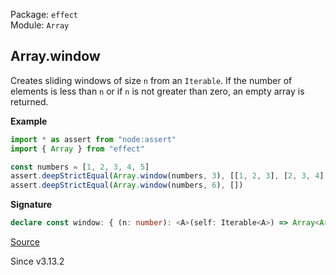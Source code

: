 Package: `effect`<br />
Module: `Array`<br />

## Array.window

Creates sliding windows of size `n` from an `Iterable`.
If the number of elements is less than `n` or if `n` is not greater than zero,
an empty array is returned.

**Example**

```ts
import * as assert from "node:assert"
import { Array } from "effect"

const numbers = [1, 2, 3, 4, 5]
assert.deepStrictEqual(Array.window(numbers, 3), [[1, 2, 3], [2, 3, 4], [3, 4, 5]])
assert.deepStrictEqual(Array.window(numbers, 6), [])
```

**Signature**

```ts
declare const window: { (n: number): <A>(self: Iterable<A>) => Array<Array<A>>; <A>(self: Iterable<A>, n: number): Array<Array<A>>; }
```

[Source](https://github.com/Effect-TS/effect/tree/main/packages/effect/src/Array.ts#L2137)

Since v3.13.2